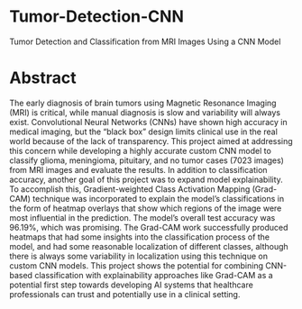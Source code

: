 # Tumor-Detection-CNN
Tumor Detection and Classification from MRI Images Using a CNN Model



# Abstract 

The early diagnosis of brain tumors using Magnetic Resonance Imaging (MRI) is critical, while manual diagnosis is slow and variability will always exist. Convolutional Neural Networks (CNNs) have shown high accuracy in medical imaging, but the “black box” design limits clinical use in the real world because of the lack of transparency. This project aimed at addressing this concern while developing a highly accurate custom CNN model to classify glioma, meningioma, pituitary, and no tumor cases (7023 images) from MRI images and evaluate the results. In addition to classification accuracy, another goal of this project was to expand model explainability. To accomplish this, Gradient-weighted Class Activation Mapping (Grad-CAM) technique was incorporated to explain the model’s classifications in the form of heatmap overlays that show which regions of the image were most influential in the prediction. The model’s overall test accuracy was 96.19%, which was promising. The Grad-CAM work successfully produced heatmaps that had some insights into the classification process of the model, and had some reasonable localization of different classes, although there is always some variability in localization using this technique on custom CNN models. This project shows the potential for combining CNN-based classification with explainability approaches like Grad-CAM as a potential first step towards developing AI systems that healthcare professionals can trust and potentially use in a clinical setting.

